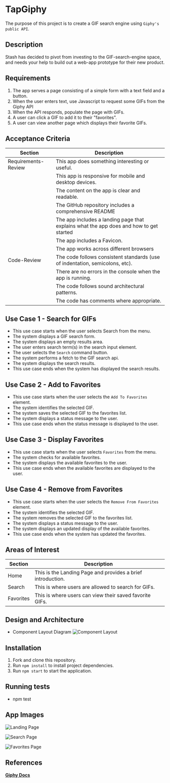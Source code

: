# TapGiphy

The purpose of this project is to create a GIF search engine using `Giphy's public API`.

## Description

Stash has decided to pivot from investing to the GIF-search-engine space,
and needs your help to build out a web-app prototype for their new product.

## Requirements

1. The app serves a page consisting of a simple form with a text field and a
   button.
2. When the user enters text, use Javascript to request some GIFs from the
   Giphy API
3. When the API responds, populate the page with GIFs.
4. A user can click a GIF to add it to their "favorites".
5. A user can view another page which displays their favorite GIFs.

## Acceptance Criteria

| Section             | Description                                                                            |
| ------------------- | -------------------------------------------------------------------------------------- |
| Requirements-Review | This app does something interesting or useful.                                         |
|                     | This app is responsive for mobile and desktop devices.                                 |
|                     | The content on the app is clear and readable.                                          |
|                     | The GitHub repository includes a comprehensive README                                  |
|                     | The app includes a landing page that explains what the app does and how to get started |
|                     | The app includes a Favicon.                                                            |
|                     | The app works across different browsers                                                |
| Code-Review         | The code follows consistent standards (use of indentation, semicolons, etc).           |
|                     | There are no errors in the console when the app is running.                            |
|                     | The code follows sound architectural patterns.                                         |
|                     | The code has comments where appropriate.                                               |

## Use Case 1 - Search for GIFs

- This use case starts when the user selects Search from the menu.
- The system displays a GIF search form.
- The system displays an empty results area.
- The user enters search term(s) in the search input element.
- The user selects the `Search` command button.
- The system performs a fetch to the GIF search api.
- The system displays the search results.
- This use case ends when the system has displayed the search results.

## Use Case 2 - Add to Favorites

- This use case starts when the user selects the `Add To Favorites` element.
- The system identifies the selected GIF.
- The system saves the selected GIF to the favorites list.
- The system displays a status message to the user.
- This use case ends when the status message is displayed to the user.

## Use Case 3 - Display Favorites

- This use case starts when the user selects `Favorites` from the menu.
- The system checks for available favorites.
- The system displays the available favorites to the user.
- This use case ends when the available favorites are displayed to the user.

## Use Case 4 - Remove from Favorites

- This use case starts when the user selects the `Remove From Favorites` element.
- The system identifies the selected GIF.
- The system removes the selected GIF to the favorites list.
- The system displays a status message to the user.
- The system displays an updated display of the available favorites.
- This use case ends when the system has updated the favorites.

## Areas of Interest

| Section   | Description                                                 |
| --------- | ----------------------------------------------------------- |
| Home      | This is the Landing Page and provides a brief introduction. |
| Search    | This is where users are allowed to search for GIFs.         |
| Favorites | This is where users can view their saved favorite GIFs.     |

## Design and Architecture

- Component Layout Diagram
  ![Component Layout](https://github.com/ocsfwarch/tap_giphy/blob/master/project_docs/component_layout.png?raw=true)

## Installation

1. Fork and clone this repository.
2. Run `npm install` to install project dependencies.
3. Run `npm start` to start the application.

## Running tests

- npm test

## App Images

![Landing Page](https://github.com/ocsfwarch/tap_giphy/blob/master/project_docs/landing_page.png?raw=true)

![Search Page](https://github.com/ocsfwarch/tap_giphy/blob/master/project_docs/search_page.png?raw=true)

![Favorites Page](https://github.com/ocsfwarch/tap_giphy/blob/master/project_docs/favorites_page.png?raw=true)

## References

**[Giphy Docs](https://developers.giphy.com/docs/sdk)**
